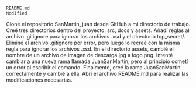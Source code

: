                                                                                    README.md                                                                                         Modified
Cloné el repositorio SanMartin_juan desde GitHub a mi directorio de trabajo.
Creé tres directorios dentro del proyecto: src, docs y assets.
Añadí reglas al archivo .gitignore para ignorar los archivos .xsd y el directorio top_secret/.
Eliminé el archivo .gitignore por error, pero luego lo recreé con la misma regla para ignorar los archivos .xsd.
En el directorio assets, cambié el nombre de un archivo de imagen de descarga.jpg a logo.png.
Intenté cambiar a una nueva rama llamada JuanSanMartin, pero al principio cometí un error al escribir el comando.
Finalmente, creé la rama JuanSanMartin correctamente y cambié a ella.
Abrí el archivo README.md para realizar las modificaciones necesarias.










